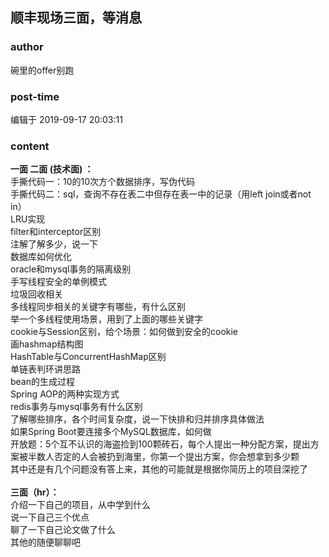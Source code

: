 ## 顺丰现场三面，等消息
### author 
碗里的offer别跑
### post-time 

编辑于  2019-09-17 20:03:11
### content 
<div class="post-topic-des nc-post-content">
 <div>
  <strong>
   一面
   <strong>
    二面
   </strong>
  </strong>
  <strong>
   (技术面)
  </strong>
  <strong>
   ：
  </strong>
 </div>
 <div>
  手撕代码一：10的10次方个数据排序，写伪代码
 </div>
 <div>
  手撕代码二：sql，查询不存在表二中但存在表一中的记录（用left join或者not in）
  <br/>
 </div>
 <div>
  LRU实现
 </div>
 <div>
  filter和interceptor区别
 </div>
 <div>
  注解了解多少，说一下
 </div>
 <div>
  数据库如何优化
 </div>
 <div>
  oracle和mysql事务的隔离级别
  <br/>
 </div>
 <div>
  手写线程安全的单例模式
 </div>
 <div>
  垃圾回收相关
 </div>
 <div>
  多线程同步相关的关键字有哪些，有什么区别
 </div>
 <div>
  举一个多线程使用场景，用到了上面的哪些关键字
  <br/>
 </div>
 <div>
  cookie与Session区别，给个场景：如何做到安全的cookie
 </div>
 <div>
  画hashmap结构图
  <br/>
 </div>
 <div>
  HashTable与ConcurrentHashMap区别
 </div>
 <div>
  单链表判环讲思路
 </div>
 <div>
  bean的生成过程
 </div>
 <div>
  Spring AOP的两种实现方式
  <br/>
 </div>
 <div>
  redis事务与mysql事务有什么区别
 </div>
 <div>
  了解哪些排序，各个时间复杂度，说一下快排和归并排序具体做法
 </div>
 <div>
  如果Spring Boot要连接多个MySQL数据库，如何做
  <br/>
 </div>
 <div>
  开放题：5个互不认识的海盗捡到100颗砖石，每个人提出一种分配方案，提出方案被半数人否定的人会被扔到海里，你第一个提出方案，你会想拿到多少颗
 </div>
 <div>
 </div>
 <div>
  其中还是有几个问题没有答上来，其他的可能就是根据你简历上的项目深挖了
  <br/>
 </div>
 <div>
  <br/>
 </div>
 <div>
  <strong>
   三面（hr）：
  </strong>
 </div>
 <div>
  介绍一下自己的项目，从中学到什么
 </div>
 <div>
  说一下自己三个优点
 </div>
 <div>
  聊了一下自己论文做了什么
  <br/>
 </div>
 <div>
  其他的随便聊聊吧
  <br/>
 </div>
</div>
